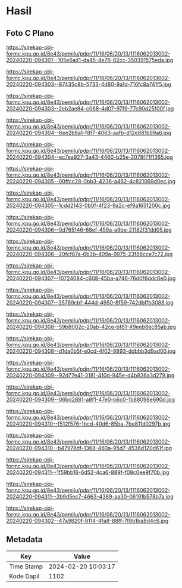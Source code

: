 # Hasil

## Foto C Plano

https://sirekap-obj-formc.kpu.go.id/8e43/pemilu/pdpr/11/16/06/20/13/1116062013002-20240220-094301--105e6ad1-da45-4e76-82cc-350391575eda.jpg

https://sirekap-obj-formc.kpu.go.id/8e43/pemilu/pdpr/11/16/06/20/13/1116062013002-20240220-094303--87435c8b-5733-4d80-9a1d-716fc8a741f5.jpg

https://sirekap-obj-formc.kpu.go.id/8e43/pemilu/pdpr/11/16/06/20/13/1116062013002-20240220-094303--2eb2ae84-c068-4d07-97f9-77c90d25f00f.jpg

https://sirekap-obj-formc.kpu.go.id/8e43/pemilu/pdpr/11/16/06/20/13/1116062013002-20240220-094304--6ee2b6a1-f8f7-4063-aafb-d12e881b99a6.jpg

https://sirekap-obj-formc.kpu.go.id/8e43/pemilu/pdpr/11/16/06/20/13/1116062013002-20240220-094304--ec7ea927-3a43-4460-b25e-2078f71f1365.jpg

https://sirekap-obj-formc.kpu.go.id/8e43/pemilu/pdpr/11/16/06/20/13/1116062013002-20240220-094305--00ffcc28-0bb3-4236-a462-4c821069d0ec.jpg

https://sirekap-obj-formc.kpu.go.id/8e43/pemilu/pdpr/11/16/06/20/13/1116062013002-20240220-094305--1cdd2143-0b0f-4f23-9a2c-ef9a165f200c.jpg

https://sirekap-obj-formc.kpu.go.id/8e43/pemilu/pdpr/11/16/06/20/13/1116062013002-20240220-094306--0d765146-68ef-459a-a9be-21182f31dd05.jpg

https://sirekap-obj-formc.kpu.go.id/8e43/pemilu/pdpr/11/16/06/20/13/1116062013002-20240220-094306--20fcf87a-6b3b-409a-9975-23f88cce7c72.jpg

https://sirekap-obj-formc.kpu.go.id/8e43/pemilu/pdpr/11/16/06/20/13/1116062013002-20240220-094307--10724084-c608-45ba-a746-76d0f6ddc6e0.jpg

https://sirekap-obj-formc.kpu.go.id/8e43/pemilu/pdpr/11/16/06/20/13/1116062013002-20240220-094307--35789cbf-444d-4950-8f59-742dbffb3088.jpg

https://sirekap-obj-formc.kpu.go.id/8e43/pemilu/pdpr/11/16/06/20/13/1116062013002-20240220-094308--59b8002c-20ab-42ce-bf81-49eeb8ec85ab.jpg

https://sirekap-obj-formc.kpu.go.id/8e43/pemilu/pdpr/11/16/06/20/13/1116062013002-20240220-094308--d1da0b5f-e0cd-4f02-8893-ddbbb3d9ad00.jpg

https://sirekap-obj-formc.kpu.go.id/8e43/pemilu/pdpr/11/16/06/20/13/1116062013002-20240220-094309--92d77e41-3181-410d-945e-d4b836a3d279.jpg

https://sirekap-obj-formc.kpu.go.id/8e43/pemilu/pdpr/11/16/06/20/13/1116062013002-20240220-094309--06bd2881-a8f1-47e0-b6c0-1b88098e690d.jpg

https://sirekap-obj-formc.kpu.go.id/8e43/pemilu/pdpr/11/16/06/20/13/1116062013002-20240220-094310--f512f576-1bcd-40d6-85ba-7be811d0297b.jpg

https://sirekap-obj-formc.kpu.go.id/8e43/pemilu/pdpr/11/16/06/20/13/1116062013002-20240220-094310--b47978df-1368-460a-95d7-4536d120d61f.jpg

https://sirekap-obj-formc.kpu.go.id/8e43/pemilu/pdpr/11/16/06/20/13/1116062013002-20240220-094311--1f59bb16-6d52-4ca6-889f-f08c0ee9f70b.jpg

https://sirekap-obj-formc.kpu.go.id/8e43/pemilu/pdpr/11/16/06/20/13/1116062013002-20240220-094311--2b9d5ec7-4663-4389-aa30-06191b578b7a.jpg

https://sirekap-obj-formc.kpu.go.id/8e43/pemilu/pdpr/11/16/06/20/13/1116062013002-20240220-094302--47a9820f-9114-4fa8-88ff-7f8b1ba8d4c6.jpg


## Metadata

| Key        | Value               |
| ---------- | ------------------- |
| Time Stamp | 2024-02-20 10:03:17 |
| Kode Dapil | 1102                |




